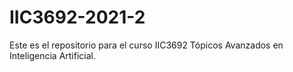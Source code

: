 # IIC3692-2021-2
Este es el repositorio para el curso IIC3692 Tópicos Avanzados en Inteligencia Artificial.
